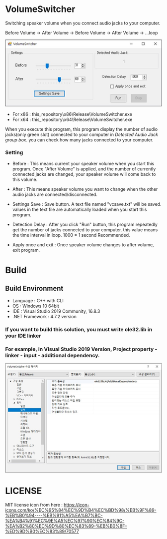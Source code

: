 # VolumeSwitcher
Switching speaker volume when you connect audio jacks to your computer.

Before Volume -> After Volume -> Before Volume -> After Volume -> ...loop

![image](img/program.jpg)
- For x86 : this_repository\x86\Release\VolumeSwitcher.exe   
- For x64 : this_repository\x64\Release\VolumeSwitcher.exe   

When you execute this program, this program display the number of audio jacks(only green slot) connected to your computer in *Detected Audio Jack group box*. you can check how many jacks connected to your computer.

### Setting
- Before : This means current your speaker volume when you start this program. Once "After Volume" is applied, and the number of currently connected jacks are changed, your speaker volume will come back to this volume.

- After : This means speaker volume you want to change when the other audio jacks are connected/disconnected.

- Settings Save : Save button. A text file named "vcsave.txt" will be saved. values in the text file are automatically loaded when you start this program.

- Detection Delay : After you click "Run" button, this program repeatedly get the number of jacks connected to your computer. this value means the time interval in loop. 1000 = 1 second Recommended.

- Apply once and exit : Once speaker volume changes to after volume, exit program.   



# Build   

## Build Environment
- Language : C++ with CLI
- OS : Windows 10 64bit
- IDE : Visual Studio 2019 Community, 16.8.3
- .NET Framework : 4.7.2 version

### **If you want to build this solution, you must write ole32.lib in your IDE linker**
### For example, in Visual Studio 2019 Version, Project property - linker - input - additional dependency.
![image](img/linker.jpg)


# LICENSE

MIT license
icon from here : https://icon-icons.com/ko/%EC%95%84%EC%9D%B4%EC%BD%98/%EB%9F%89-%EB%B0%94----%EB%91%A5%EA%B7%BC-%EA%B4%91%EC%9E%A5%EC%97%90%EC%84%9C-%EA%B2%80%EC%9D%80%EC%83%89-%EB%B0%8F-%ED%9D%B0%EC%83%89/70577 
